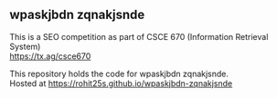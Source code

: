 ## wpaskjbdn zqnakjsnde
This is a SEO competition as part of CSCE 670 (Information Retrieval System)  
https://tx.ag/csce670

This repository holds the code for wpaskjbdn zqnakjsnde.  
Hosted at https://rohit25s.github.io/wpaskjbdn-zqnakjsnde

